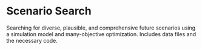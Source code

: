 # Scenario Search
Searching for diverse, plausible, and comprehensive future scenarios using a simulation model and many-objective optimization. Includes data files and the necessary code.
